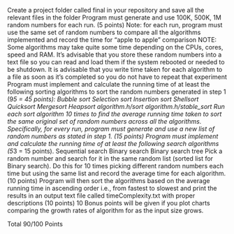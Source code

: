 Create a project folder called final in your repository and save all the relevant files in the folder
Program must generate and use 100K, 500K, 1M random numbers for each run. (5 points)
Note: for each run, program must use the same set of random numbers to compare all the algorithms implemented and record the time for “apple to apple” comparison
NOTE: Some algorithms may take quite some time depending on the CPUs, cores, speed and RAM. It’s advisable that you store these random numbers into a text file so you can read and load them if the system rebooted or needed to be shutdown.
It is advisable that you write time taken for each algorithm to a file as soon as it’s completed so you do not have to repeat that experiment
Program must implement and calculate the running time of at least the following sorting algorithms to sort the random numbers generated in step 1 (9*5 = 45 points):
 Bubble sort
Selection sort
Insertion sort
Shellsort
Quicksort
Mergesort
Heapsort
algorithm.h/sort
algorithm.h/stable_sort 
Run each sort algorithm 10 times to find the average running time taken to sort the same original set of random numbers across all the algorithms. Specifically, for every run, program must generate and use a new list of random numbers as stated in step 1. (15 points)
Program must implement and calculate the running time of at least the following search algorithms (5*3 = 15 points). 
Sequential search
Binary search
Binary search tree
Pick a random number and search for it in the same random list (sorted list for Binary search). Do this for 10 times picking different random numbers each time but using the same list and record the average time for each algorithm. (10 points)
Program will then sort the algorithms based on the average running time in ascending order i.e., from fastest to slowest and print the results in an output text file called timeComplexity.txt with proper descriptions (10 points)
10 Bonus points will be given if you plot charts comparing the growth rates of algorithm for as the input size grows.

Total 90/100 Points 
